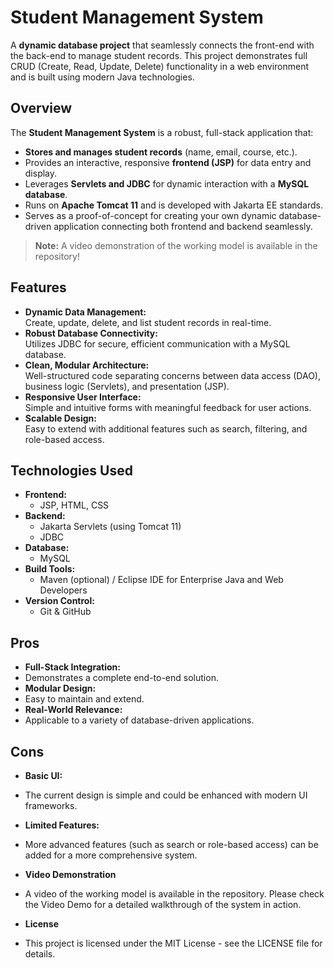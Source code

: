 # Student Management System

A **dynamic database project** that seamlessly connects the front-end with the back-end to manage student records. This project demonstrates full CRUD (Create, Read, Update, Delete) functionality in a web environment and is built using modern Java technologies.

## Overview

The **Student Management System** is a robust, full-stack application that:
- **Stores and manages student records** (name, email, course, etc.).
- Provides an interactive, responsive **frontend (JSP)** for data entry and display.
- Leverages **Servlets and JDBC** for dynamic interaction with a **MySQL database**.
- Runs on **Apache Tomcat 11** and is developed with Jakarta EE standards.
- Serves as a proof-of-concept for creating your own dynamic database-driven application connecting both frontend and backend seamlessly.

> **Note:** A video demonstration of the working model is available in the repository!

## Features

- **Dynamic Data Management:**  
  Create, update, delete, and list student records in real-time.
- **Robust Database Connectivity:**  
  Utilizes JDBC for secure, efficient communication with a MySQL database.
- **Clean, Modular Architecture:**  
  Well-structured code separating concerns between data access (DAO), business logic (Servlets), and presentation (JSP).
- **Responsive User Interface:**  
  Simple and intuitive forms with meaningful feedback for user actions.
- **Scalable Design:**  
  Easy to extend with additional features such as search, filtering, and role-based access.

## Technologies Used

- **Frontend:**  
  - JSP, HTML, CSS
- **Backend:**  
  - Jakarta Servlets (using Tomcat 11)
  - JDBC
- **Database:**  
  - MySQL
- **Build Tools:**  
  - Maven (optional) / Eclipse IDE for Enterprise Java and Web Developers
- **Version Control:**  
  - Git & GitHub
## Pros
- **Full-Stack Integration:**
- Demonstrates a complete end-to-end solution.
- **Modular Design:**
- Easy to maintain and extend.
- **Real-World Relevance:**
- Applicable to a variety of database-driven applications.
## Cons
- **Basic UI:**
- The current design is simple and could be enhanced with modern UI frameworks.
- **Limited Features:**
- More advanced features (such as search or role-based access) can be added for a more comprehensive system.
- **Video Demonstration**
- A video of the working model is available in the repository. Please check the Video Demo for a detailed walkthrough of the system in action.

- **License**
- This project is licensed under the MIT License - see the LICENSE file for details.

